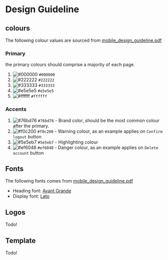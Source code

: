 # Design Guideline
## colours
The following colour values are sourced from [mobile_design_guideline.pdf](FlexiCharge_design_guideline.pdf)
### Primary
the primary colours should comprise a majority of each page.
1. ![#000000](https://placehold.co/75x20/000000/000000.png) `#000000`
2. ![#222222](https://placehold.co/75x20/222222/222222.png) `#222222`
3. ![#333333](https://placehold.co/75x20/333333/333333.png) `#333333`
4. ![#e5e5e5](https://placehold.co/75x20/e5e5e5/e5e5e5.png) `#e5e5e5`
5. ![#ffffff](https://placehold.co/75x20/ffffff/ffffff.png) `#ffffff`

### Accents

1. ![#76bd76](https://placehold.co/75x20/76bd76/76bd76.png) `#76bd76` - Brand color, should be the most common colour after the primary.
2. ![#f0c200](https://placehold.co/75x20/f0c200/f0c200.png) `#f0c200` - Warning colour, as an example applies on `Confirm logout` button
3. ![#5e5eb7](https://placehold.co/75x20/5e5eb7/5e5eb7.png) `#5e5eb7` - Highlighting colour
4. ![#ef6048](https://placehold.co/75x20/ef6048/ef6048.png) `#ef6048` - Danger colour, as an example applies on `Delete account` button

## Fonts

The following fonts comes from [mobile_design_guideline.pdf](FlexiCharge_design_guideline.pdf)
* Heading font: [Avant Grande](https://www.fontreach.com/avant-garde-font-free-download/)
* Display font: [Lato](https://fonts.google.com/specimen/Lato?query=lato) 

## Logos

Todo!

## Template

Todo!